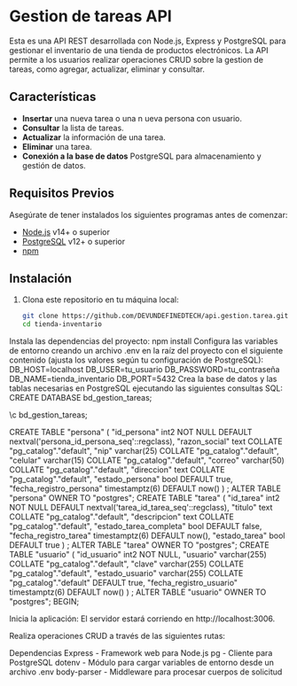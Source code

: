 # Gestion de tareas API

Esta es una API REST desarrollada con Node.js, Express y PostgreSQL para gestionar el inventario de una tienda de productos electrónicos. La API permite a los usuarios realizar operaciones CRUD sobre la  gestion de tareas, como agregar, actualizar, eliminar y consultar.

## Características

- **Insertar** una nueva tarea o una n ueva persona con usuario.
- **Consultar** la lista de tareas.
- **Actualizar** la información de una tarea.
- **Eliminar** una tarea.
- **Conexión a la base de datos** PostgreSQL para almacenamiento y gestión de datos.

## Requisitos Previos

Asegúrate de tener instalados los siguientes programas antes de comenzar:

- [Node.js](https://nodejs.org/) v14+ o superior
- [PostgreSQL](https://www.postgresql.org/) v12+ o superior
- [npm](https://www.npmjs.com/)

## Instalación

1. Clona este repositorio en tu máquina local:

   ```bash
   git clone https://github.com/DEVUNDEFINEDTECH/api.gestion.tarea.git
   cd tienda-inventario
Instala las dependencias del proyecto:
npm install
Configura las variables de entorno creando un archivo .env en la raíz del proyecto con el siguiente contenido (ajusta los valores según tu configuración de PostgreSQL):
DB_HOST=localhost
DB_USER=tu_usuario
DB_PASSWORD=tu_contraseña
DB_NAME=tienda_inventario
DB_PORT=5432
Crea la base de datos y las tablas necesarias en PostgreSQL ejecutando las siguientes consultas SQL:
CREATE DATABASE bd_gestion_tareas;

\c bd_gestion_tareas;

CREATE TABLE "persona" (
  "id_persona" int2 NOT NULL DEFAULT nextval('persona_id_persona_seq'::regclass),
  "razon_social" text COLLATE "pg_catalog"."default",
  "nip" varchar(25) COLLATE "pg_catalog"."default",
  "celular" varchar(15) COLLATE "pg_catalog"."default",
  "correo" varchar(50) COLLATE "pg_catalog"."default",
  "direccion" text COLLATE "pg_catalog"."default",
  "estado_persona" bool DEFAULT true,
  "fecha_registro_persona" timestamptz(6) DEFAULT now()
)
;
ALTER TABLE "persona" OWNER TO "postgres";
CREATE TABLE "tarea" (
  "id_tarea" int2 NOT NULL DEFAULT nextval('tarea_id_tarea_seq'::regclass),
  "titulo" text COLLATE "pg_catalog"."default",
  "descripcion" text COLLATE "pg_catalog"."default",
  "estado_tarea_completa" bool DEFAULT false,
  "fecha_registro_tarea" timestamptz(6) DEFAULT now(),
  "estado_tarea" bool DEFAULT true
)
;
ALTER TABLE "tarea" OWNER TO "postgres";
CREATE TABLE "usuario" (
  "id_usuario" int2 NOT NULL,
  "usuario" varchar(255) COLLATE "pg_catalog"."default",
  "clave" varchar(255) COLLATE "pg_catalog"."default",
  "estado_usuario" varchar(255) COLLATE "pg_catalog"."default" DEFAULT true,
  "fecha_registro_usuario" timestamptz(6) DEFAULT now()
)
;
ALTER TABLE "usuario" OWNER TO "postgres";
BEGIN;

Inicia la aplicación:
El servidor estará corriendo en http://localhost:3006.

Realiza operaciones CRUD a través de las siguientes rutas:


Dependencias
Express - Framework web para Node.js
pg - Cliente para PostgreSQL
dotenv - Módulo para cargar variables de entorno desde un archivo .env
body-parser - Middleware para procesar cuerpos de solicitud
